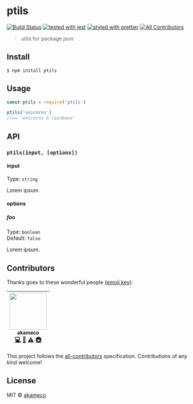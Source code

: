 # ptils

[![Build Status](https://travis-ci.org/akameco/ptils.svg?branch=master)](https://travis-ci.org/akameco/ptils)
[![tested with jest](https://img.shields.io/badge/tested_with-jest-99424f.svg)](https://github.com/facebook/jest)
[![styled with prettier](https://img.shields.io/badge/styled_with-prettier-ff69b4.svg)](https://github.com/prettier/prettier)
[![All Contributors](https://img.shields.io/badge/all_contributors-1-orange.svg?style=flat-square)](#contributors)

> utils for package.json

## Install

```
$ npm install ptils
```

## Usage

```js
const ptils = require('ptils')

ptils('unicorns')
//=> 'unicorns & rainbows'
```

## API

### `ptils(input, [options])`

#### input

Type: `string`

Lorem ipsum.

#### options

##### foo

Type: `boolean`<br>
Default: `false`

Lorem ipsum.

## Contributors

Thanks goes to these wonderful people ([emoji key](https://github.com/kentcdodds/all-contributors#emoji-key)):

<!-- ALL-CONTRIBUTORS-LIST:START - Do not remove or modify this section -->

<!-- prettier-ignore -->
| [<img src="https://avatars2.githubusercontent.com/u/4002137?v=4" width="100px;"/><br /><sub>akameco</sub>](http://akameco.github.io)<br />[💻](https://github.com/akameco/ptils/commits?author=akameco "Code") [📖](https://github.com/akameco/ptils/commits?author=akameco "Documentation") [⚠️](https://github.com/akameco/ptils/commits?author=akameco "Tests") [🚇](#infra-akameco "Infrastructure (Hosting, Build-Tools, etc)") |
| :---: |

<!-- ALL-CONTRIBUTORS-LIST:END -->

This project follows the [all-contributors](https://github.com/kentcdodds/all-contributors) specification. Contributions of any kind welcome!

## License

MIT © [akameco](http://akameco.github.io)
